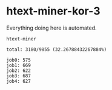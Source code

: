 # htext-miner-kor-3

Everything doing here is automated.

```
htext-miner

total: 3180/9855 (32.26788432267884%)

job0: 575
job1: 669
job2: 622
job3: 687
job4: 627
```